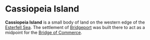 # Cassiopeia Island

**Cassiopeia Island** is a small body of land on the western edge of the [Esterfell Sea](../). The settlement of [Bridgeport](../../../../../../societies/esterfell-accord/bridgeport)  was built there to act as a midpoint for the [Bridge of Commerce](../../../../../../societies/esterfell-accord/road-of-commerce).
